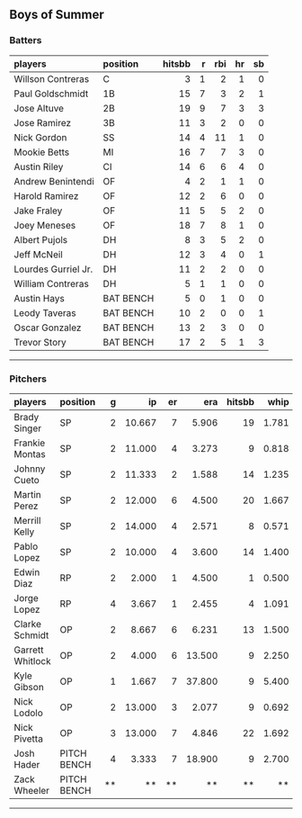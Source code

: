 ## Boys of Summer

### Batters

 
|players             |position  | hitsbb|  r| rbi| hr| sb| 
|:-------------------|:---------|------:|--:|---:|--:|--:| 
|Willson Contreras   |C         |      3|  1|   2|  1|  0| 
|Paul Goldschmidt    |1B        |     15|  7|   3|  2|  1| 
|Jose Altuve         |2B        |     19|  9|   7|  3|  3| 
|Jose Ramirez        |3B        |     11|  3|   2|  0|  0| 
|Nick Gordon         |SS        |     14|  4|  11|  1|  0| 
|Mookie Betts        |MI        |     16|  7|   7|  3|  0| 
|Austin Riley        |CI        |     14|  6|   6|  4|  0| 
|Andrew Benintendi   |OF        |      4|  2|   1|  1|  0| 
|Harold Ramirez      |OF        |     12|  2|   6|  0|  0| 
|Jake Fraley         |OF        |     11|  5|   5|  2|  0| 
|Joey Meneses        |OF        |     18|  7|   8|  1|  0| 
|Albert Pujols       |DH        |      8|  3|   5|  2|  0| 
|Jeff McNeil         |DH        |     12|  3|   4|  0|  1| 
|Lourdes Gurriel Jr. |DH        |     11|  2|   2|  0|  0| 
|William Contreras   |DH        |      5|  1|   1|  0|  0| 
|Austin Hays         |BAT BENCH |      5|  0|   1|  0|  0| 
|Leody Taveras       |BAT BENCH |     10|  2|   0|  0|  1| 
|Oscar Gonzalez      |BAT BENCH |     13|  2|   3|  0|  0| 
|Trevor Story        |BAT BENCH |     17|  2|   5|  1|  3| 


* * *

### Pitchers

 
|players          |position    |  g|     ip| er|    era| hitsbb|  whip| so|  w| sv| 
|:----------------|:-----------|--:|------:|--:|------:|------:|-----:|--:|--:|--:| 
|Brady Singer     |SP          |  2| 10.667|  7|  5.906|     19| 1.781|  5|  0|  0| 
|Frankie Montas   |SP          |  2| 11.000|  4|  3.273|      9| 0.818| 13|  1|  0| 
|Johnny Cueto     |SP          |  2| 11.333|  2|  1.588|     14| 1.235|  8|  1|  0| 
|Martin Perez     |SP          |  2| 12.000|  6|  4.500|     20| 1.667| 10|  0|  0| 
|Merrill Kelly    |SP          |  2| 14.000|  4|  2.571|      8| 0.571| 12|  1|  0| 
|Pablo Lopez      |SP          |  2| 10.000|  4|  3.600|     14| 1.400| 13|  0|  0| 
|Edwin Diaz       |RP          |  2|  2.000|  1|  4.500|      1| 0.500|  2|  0|  1| 
|Jorge Lopez      |RP          |  4|  3.667|  1|  2.455|      4| 1.091|  3|  0|  1| 
|Clarke Schmidt   |OP          |  2|  8.667|  6|  6.231|     13| 1.500|  9|  0|  0| 
|Garrett Whitlock |OP          |  2|  4.000|  6| 13.500|      9| 2.250|  6|  0|  0| 
|Kyle Gibson      |OP          |  1|  1.667|  7| 37.800|      9| 5.400|  2|  0|  0| 
|Nick Lodolo      |OP          |  2| 13.000|  3|  2.077|      9| 0.692| 14|  0|  0| 
|Nick Pivetta     |OP          |  3| 13.000|  7|  4.846|     22| 1.692|  9|  0|  0| 
|Josh Hader       |PITCH BENCH |  4|  3.333|  7| 18.900|      9| 2.700|  2|  0|  2| 
|Zack Wheeler     |PITCH BENCH | **|     **| **|     **|     **|    **| **| **| **| 


* * *


